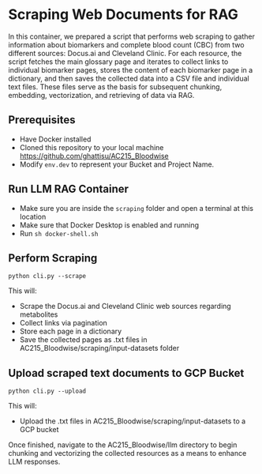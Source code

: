 # Scraping Web Documents for RAG

In this container, we prepared a script that performs web scraping to gather information about biomarkers and complete blood count (CBC) from two different sources: Docus.ai and Cleveland Clinic. For each resource, the script fetches the main glossary page and iterates to collect links to individual biomarker pages, stores the content of each biomarker page in a dictionary, and then saves the collected data into a CSV file and individual text files. These files serve as the basis for subsequent chunking, embedding, vectorization, and retrieving of data via RAG.

## Prerequisites
* Have Docker installed
* Cloned this repository to your local machine https://github.com/ghattisu/AC215_Bloodwise
* Modify `env.dev` to represent your Bucket and Project Name.


## Run LLM RAG Container
- Make sure you are inside the `scraping` folder and open a terminal at this location
- Make sure that Docker Desktop is enabled and running
- Run `sh docker-shell.sh`

## Perform Scraping
`python cli.py --scrape`

This will:
* Scrape the Docus.ai and Cleveland Clinic web sources regarding metabolites
* Collect links via pagination
* Store each page in a dictionary
* Save the collected pages as .txt files in AC215_Bloodwise/scraping/input-datasets folder


## Upload scraped text documents to GCP Bucket
`python cli.py --upload`

This will:
* Upload the .txt files in AC215_Bloodwise/scraping/input-datasets to a GCP bucket

Once finished, navigate to the AC215_Bloodwise/llm directory to begin chunking and vectorizing the collected resources as a means to enhance LLM responses.
